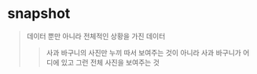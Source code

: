 # snapshot

> 데이터 뿐만 아니라 전체적인 상황을 가진 데이터
>
> > 사과 바구니의 사진만 누끼 따서 보여주는 것이 아니라 사과 바구니가 어디에 있고 그런 전체 사진을 보여주는 것
